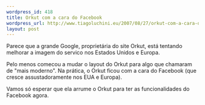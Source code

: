 ```yaml
--- 
wordpress_id: 418
title: Orkut com a cara do Facebook
wordpress_url: http://www.tiagoluchini.eu/2007/08/27/orkut-com-a-cara-do-facebook/
layout: post
---
```

Parece que a grande Google, proprietária do site Orkut, está tentando melhorar a imagem do servico nos Estados Unidos e Europa.

Pelo menos comecou a mudar o layout do Orkut para algo que chamaram de "mais moderno". Na prática, o Orkut ficou com a cara do Facebook (que cresce assustadoramente nos EUA e Europa).

Vamos só esperar que ela arrume o Orkut para ter as funcionalidades do Facebook agora.
